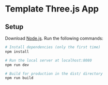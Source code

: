 # Template Three.js App

## Setup

Download [Node.js](https://nodejs.org/en/download/).
Run the following commands:

```bash
# Install dependencies (only the first time)
npm install

# Run the local server at localhost:8080
npm run dev

# Build for production in the dist/ directory
npm run build
```
